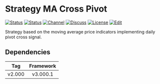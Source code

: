 # Strategy MA Cross Pivot

[![Status][gha-image-check-master]][gha-link-check-master]
[![Status][gha-image-compile-master]][gha-link-compile-master]
[![Channel][tg-channel-image]][tg-channel-link]
[![Discuss][gh-discuss-badge]][gh-discuss-link]
[![License][license-image]][license-link]
[![Edit][gh-edit-badge]][gh-edit-link]

Strategy based on the moving average price indicators
implementing daily pivot cross signal.

## Dependencies

| Tag      | Framework |
|:--------:|:---------:|
| v2.000   | v3.000.1  |

<!-- Named links -->

[gh-discuss-badge]: https://img.shields.io/badge/Discussions-Q&A-blue.svg?logo=github
[gh-discuss-link]: https://github.com/EA31337/EA31337-Strategies/discussions

[gh-edit-badge]: https://img.shields.io/badge/GitHub-edit-purple.svg?logo=github
[gh-edit-link]: https://github.dev/EA31337/Strategy-MA_Cross_Pivot

[gha-link-check-master]: https://github.com/EA31337/Strategy-MA_Cross_Pivot/actions?query=workflow:Check+branch%3Amaster
[gha-image-check-master]: https://github.com/EA31337/Strategy-MA_Cross_Pivot/workflows/Check/badge.svg?branch=master
[gha-link-compile-master]: https://github.com/EA31337/Strategy-MA_Cross_Pivot/actions?query=workflow:Compile+branch%3Amaster
[gha-image-compile-master]: https://github.com/EA31337/Strategy-MA_Cross_Pivot/workflows/Compile/badge.svg?branch=master

[tg-channel-image]: https://img.shields.io/badge/Telegram-join-0088CC.svg?logo=telegram
[tg-channel-link]: https://t.me/EA31337

[license-image]: https://img.shields.io/github/license/EA31337/EA31337-Strategies.svg
[license-link]: https://tldrlegal.com/license/gnu-general-public-license-v3-(gpl-3)
